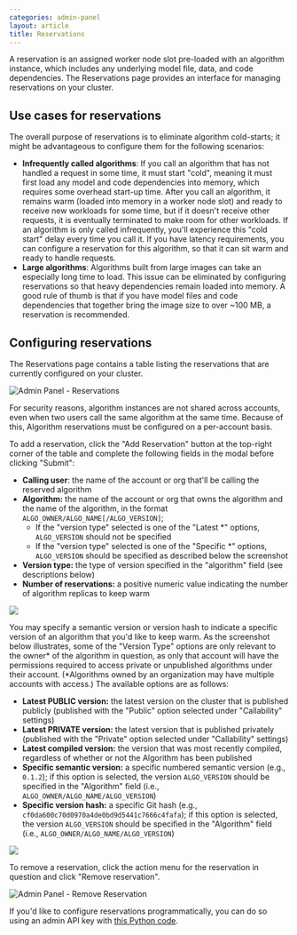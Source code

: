 ```yaml
---
categories: admin-panel
layout: article
title: Reservations
---
```


A reservation is an assigned worker node slot pre-loaded with an algorithm instance, which includes any underlying model file, data, and code dependencies. The Reservations page provides an interface for managing reservations on your cluster.

## Use cases for reservations

The overall purpose of reservations is to eliminate algorithm cold-starts; it might be advantageous to configure them for the following scenarios:

*   **Infrequently called algorithms**: If you call an algorithm that has not handled a request in some time, it must start "cold", meaning it must first load any model and code dependencies into memory, which requires some overhead start-up time. After you call an algorithm, it remains warm (loaded into memory in a worker node slot) and ready to receive new workloads for some time, but if it doesn't receive other requests, it is eventually terminated to make room for other workloads. If an algorithm is only called infrequently, you'll experience this "cold start" delay every time you call it. If you have latency requirements, you can configure a reservation for this algorithm, so that it can sit warm and ready to handle requests.
*   **Large algorithms**: Algorithms built from large images can take an especially long time to load. This issue can be eliminated by configuring reservations so that heavy dependencies remain loaded into memory. A good rule of thumb is that if you have model files and code dependencies that together bring the image size to over ~100 MB, a reservation is recommended.

## Configuring reservations

The Reservations page contains a table listing the reservations that are currently configured on your cluster.

![Admin Panel - Reservations]({{site.url}}/developers/images/post_images/algo-images-admin/algo-1609359537322.png)

For security reasons, algorithm instances are not shared across accounts, even when two users call the same algorithm at the same time. Because of this, Algorithm reservations must be configured on a per-account basis.

To add a reservation, click the "Add Reservation" button at the top-right corner of the table and complete the following fields in the modal before clicking "Submit":

*   **Calling user**: the name of the account or org that'll be calling the reserved algorithm
*   **Algorithm:** the name of the account or org that owns the algorithm and the name of the algorithm, in the format `ALGO_OWNER/ALGO_NAME[/ALGO_VERSION]`;
    *   If the "version type" selected is one of the "Latest *" options, `ALGO_VERSION` should not be specified
    *   If the "version type" selected is one of the "Specific *" options, `ALGO_VERSION` should be specified as described below the screenshot
*   **Version type:** the type of version specified in the "algorithm" field (see descriptions below)
*   **Number of reservations:** a positive numeric value indicating the number of algorithm replicas to keep warm 

![]({{site.url}}/developers/images/post_images/algo-images-admin/algo-1617229501770.png)

You may specify a semantic version or version hash to indicate a specific version of an algorithm that you'd like to keep warm. <span style="font-family: inherit; font-size: 1em;">As the screenshot below illustrates, some of the "Version Type" options are only relevant to the owner* of the algorithm in question, as only that account will have the permissions required to access private or unpublished algorithms under their account. (*Algorithms owned by an organization may have multiple accounts with access.) The available options are as follows:</span>

*   **Latest PUBLIC version:** the latest version on the cluster that is published publicly (published with the "Public" option selected under "Callability" settings)
*   **Latest PRIVATE version:** the latest version that is published privately (published with the "Private" option selected under "Callability" settings)
*   **Latest compiled version:** the version that was most recently compiled, regardless of whether or not the Algorithm has been published
*   **Specific semantic version:** a specific numbered semantic version (e.g., `0.1.2`); if this option is selected, the version `ALGO_VERSION` should be specified in the "Algorithm" field (i.e., `ALGO_OWNER/ALGO_NAME/ALGO_VERSION`)
*   **Specific version hash:** a specific Git hash (e.g., `cf0da600c70d0970a4de0bd9d5441c7666c4fafa`); if this option is selected, the version `ALGO_VERSION` should be specified in the "Algorithm" field (i.e., `ALGO_OWNER/ALGO_NAME/ALGO_VERSION`)

![]({{site.url}}/developers/images/post_images/algo-images-admin/algo-1618942213930.png)

To remove a reservation, click the action menu for the reservation in question and click "Remove reservation".

![Admin Panel - Remove Reservation]({{site.url}}/developers/images/post_images/algo-images-admin/algo-1609359637045.png)

If you'd like to configure reservations programmatically, you can do so using an admin API key with [this Python code](https://gist.github.com/zeryx/5d4f89029c15b92b127bcb82808d412a).